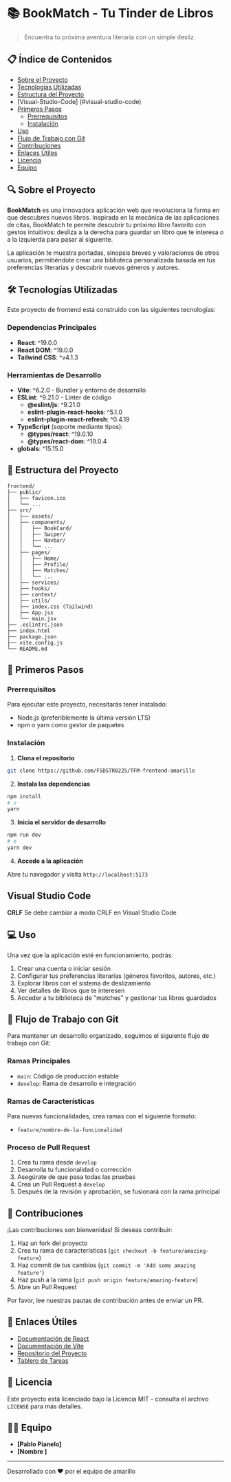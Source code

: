 # 📚 BookMatch - Tu Tinder de Libros 

> Encuentra tu próxima aventura literaria con un simple desliz.

## 📋 Índice de Contenidos

- [Sobre el Proyecto](#sobre-el-proyecto)
- [Tecnologías Utilizadas](#tecnologías-utilizadas)
- [Estructura del Proyecto](#estructura-del-proyecto)
- [Visual-Studio-Code] (#visual-studio-code)
- [Primeros Pasos](#primeros-pasos)
  - [Prerrequisitos](#prerrequisitos)
  - [Instalación](#instalación)
- [Uso](#uso)
- [Flujo de Trabajo con Git](#flujo-de-trabajo-con-git)
- [Contribuciones](#contribuciones)
- [Enlaces Útiles](#enlaces-útiles)
- [Licencia](#licencia)
- [Equipo](#equipo)

## 🔍 Sobre el Proyecto

**BookMatch** es una innovadora aplicación web que revoluciona la forma en que descubres nuevos libros. Inspirada en la mecánica de las aplicaciones de citas, BookMatch te permite descubrir tu próximo libro favorito con gestos intuitivos: desliza a la derecha para guardar un libro que te interesa o a la izquierda para pasar al siguiente.

La aplicación te muestra portadas, sinopsis breves y valoraciones de otros usuarios, permitiéndote crear una biblioteca personalizada basada en tus preferencias literarias y descubrir nuevos géneros y autores.

## 🛠️ Tecnologías Utilizadas

Este proyecto de frontend está construido con las siguientes tecnologías:

### Dependencias Principales
- **React**: ^19.0.0
- **React DOM**: ^19.0.0
- **Tailwind CSS**: ^v4.1.3 
### Herramientas de Desarrollo
- **Vite**: ^6.2.0 - Bundler y entorno de desarrollo
- **ESLint**: ^9.21.0 - Linter de código
  - **@eslint/js**: ^9.21.0
  - **eslint-plugin-react-hooks**: ^5.1.0
  - **eslint-plugin-react-refresh**: ^0.4.19
- **TypeScript** (soporte mediante tipos):
  - **@types/react**: ^19.0.10
  - **@types/react-dom**: ^19.0.4
- **globals**: ^15.15.0

## 📁 Estructura del Proyecto

```
frontend/
├── public/
│   ├── favicon.ico
│   └── ...
├── src/
│   ├── assets/
│   ├── components/
│   │   ├── BookCard/
│   │   ├── Swiper/
│   │   ├── Navbar/
│   │   └── ...
│   ├── pages/
│   │   ├── Home/
│   │   ├── Profile/
│   │   ├── Matches/
│   │   └── ...
│   ├── services/
│   ├── hooks/
│   ├── context/
│   ├── utils/
│   ├── index.css (Tailwind)
│   ├── App.jsx
│   └── main.jsx
├── .eslintrc.json
├── index.html
├── package.json
├── vite.config.js
└── README.md
```

## 🚀 Primeros Pasos

### Prerrequisitos

Para ejecutar este proyecto, necesitarás tener instalado:

- Node.js (preferiblemente la última versión LTS)
- npm o yarn como gestor de paquetes

### Instalación

1. **Clona el repositorio**

```bash
git clone https://github.com/FSDSTR0225/TFM-frontend-amarillo
```

2. **Instala las dependencias**

```bash
npm install
# o
yarn
```

3. **Inicia el servidor de desarrollo**

```bash
npm run dev
# o
yarn dev
```

4. **Accede a la aplicación**

Abre tu navegador y visita `http://localhost:5173`

## Visual Studio Code
**CRLF**
Se debe cambiar a modo CRLF en Visual Studio Code

## 💻 Uso

Una vez que la aplicación esté en funcionamiento, podrás:

1. Crear una cuenta o iniciar sesión
2. Configurar tus preferencias literarias (géneros favoritos, autores, etc.)
3. Explorar libros con el sistema de deslizamiento
4. Ver detalles de libros que te interesen
5. Acceder a tu biblioteca de "matches" y gestionar tus libros guardados

## 🌿 Flujo de Trabajo con Git

Para mantener un desarrollo organizado, seguimos el siguiente flujo de trabajo con Git:

### Ramas Principales
- `main`: Código de producción estable
- `develop`: Rama de desarrollo e integración

### Ramas de Características
Para nuevas funcionalidades, crea ramas con el siguiente formato:
- `feature/nombre-de-la-funcionalidad`


### Proceso de Pull Request
1. Crea tu rama desde `develop`
2. Desarrolla tu funcionalidad o corrección
3. Asegúrate de que pasa todas las pruebas
4. Crea un Pull Request a `develop`
5. Después de la revisión y aprobación, se fusionará con la rama principal

## 👥 Contribuciones

¡Las contribuciones son bienvenidas! Si deseas contribuir:

1. Haz un fork del proyecto
2. Crea tu rama de características (`git checkout -b feature/amazing-feature`)
3. Haz commit de tus cambios (`git commit -m 'Add some amazing feature'`)
4. Haz push a la rama (`git push origin feature/amazing-feature`)
5. Abre un Pull Request

Por favor, lee nuestras pautas de contribución antes de enviar un PR.

## 🔗 Enlaces Útiles

- [Documentación de React](https://reactjs.org/docs/getting-started.html)
- [Documentación de Vite](https://vitejs.dev/guide/)
- [Repositorio del Proyecto](https://github.com/FSDSTR0225/TFM-frontend-amarillo)
- [Tablero de Tareas](https://trello.com/b/HguGhcFs/tfm-fsdstr0225-amarillo)

## 📄 Licencia

Este proyecto está licenciado bajo la Licencia MIT - consulta el archivo `LICENSE` para más detalles.

## 👨‍💻 Equipo

- **[Pablo Pianelo]** 
- **[Nombre ]**

---

Desarrollado con ❤️ por el equipo de amarillo 
